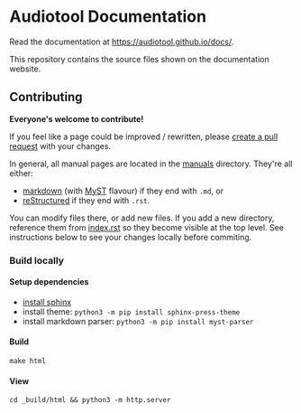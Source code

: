 # Audiotool Documentation

Read the documentation at https://audiotool.github.io/docs/.

This repository contains the source files shown on the documentation website.

## Contributing

**Everyone's welcome to contribute!** 

If you feel like a page could be improved / rewritten, please [create a pull request](https://docs.github.com/en/get-started/quickstart/contributing-to-projects) with your changes. 

In general, all manual pages are located in the [manuals](/manuals/) directory. They're all either:
* [markdown](https://github.com/adam-p/markdown-here/wiki/Markdown-Cheatsheet) (with [MyST](https://myst-parser.readthedocs.io/en/latest/syntax/typography.html#syntax-core) flavour) if they end with `.md`, or
*  [reStructured](https://www.sphinx-doc.org/en/master/usage/restructuredtext/basics.html) if they end with `.rst`.

You can modify files there, or add new files. If you add a new directory, reference them from [index.rst](/index.rst) so they become visible at the top level. See instructions below to see your changes locally before commiting. 

### Build locally

#### Setup dependencies

* [install sphinx](https://www.sphinx-doc.org/en/master/usage/installation.html)
* install theme: `python3 -m pip install sphinx-press-theme`
* install markdown parser: `python3 -m pip install myst-parser`

#### Build

```
make html
```

#### View

```
cd _build/html && python3 -m http.server
```